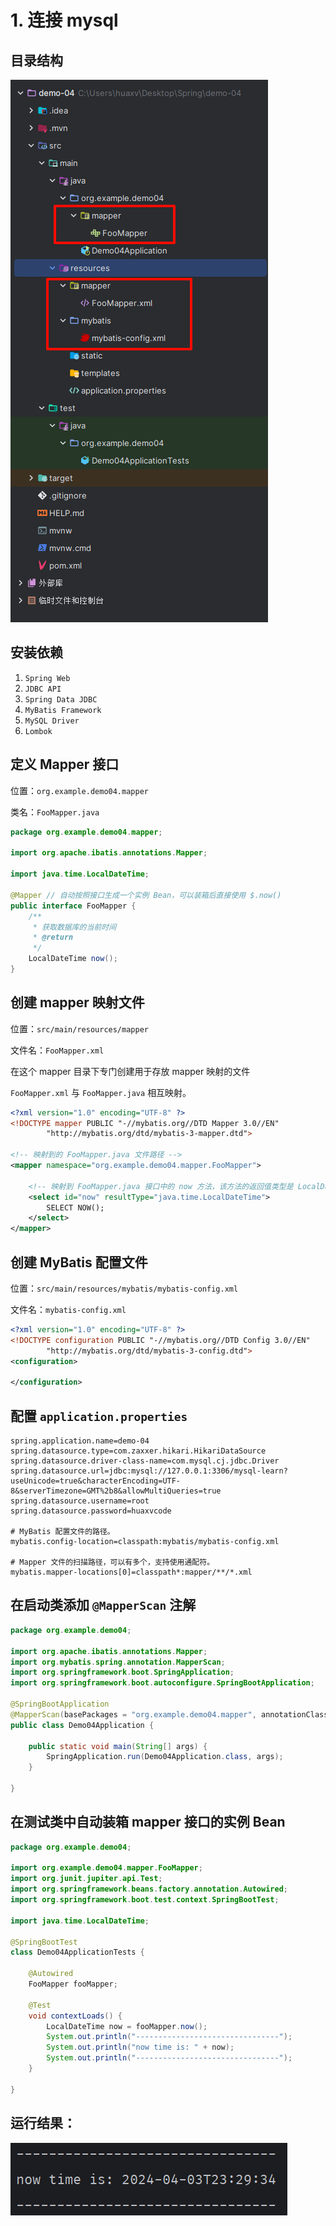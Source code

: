 # 1. 连接 mysql

## 目录结构

![图 1](../../images/eda275fdd35d4412a42061e566509d895db79150bb3a0720e8f6ff9962dee308.png)  

## 安装依赖

1. `Spring Web`
2. `JDBC API`
3. `Spring Data JDBC`
4. `MyBatis Framework`
5. `MySQL Driver`
6. `Lombok`

## 定义 Mapper 接口

位置：`org.example.demo04.mapper`

类名：`FooMapper.java`

```java
package org.example.demo04.mapper;

import org.apache.ibatis.annotations.Mapper;

import java.time.LocalDateTime;

@Mapper // 自动按照接口生成一个实例 Bean，可以装箱后直接使用 $.now()
public interface FooMapper {
    /**
     * 获取数据库的当前时间
     * @return
     */
    LocalDateTime now();
}
```

## 创建 mapper 映射文件

位置：`src/main/resources/mapper`

文件名：`FooMapper.xml`

在这个 mapper 目录下专门创建用于存放 mapper 映射的文件

`FooMapper.xml` 与 `FooMapper.java` 相互映射。

```xml
<?xml version="1.0" encoding="UTF-8" ?>
<!DOCTYPE mapper PUBLIC "-//mybatis.org//DTD Mapper 3.0//EN"
        "http://mybatis.org/dtd/mybatis-3-mapper.dtd">

<!-- 映射到的 FooMapper.java 文件路径 -->
<mapper namespace="org.example.demo04.mapper.FooMapper">

    <!-- 映射到 FooMapper.java 接口中的 now 方法，该方法的返回值类型是 LocalDateTime -->
    <select id="now" resultType="java.time.LocalDateTime">
        SELECT NOW();
    </select>
</mapper>
```

## 创建 MyBatis 配置文件

位置：`src/main/resources/mybatis/mybatis-config.xml`

文件名：`mybatis-config.xml`

```xml
<?xml version="1.0" encoding="UTF-8" ?>
<!DOCTYPE configuration PUBLIC "-//mybatis.org//DTD Config 3.0//EN"
        "http://mybatis.org/dtd/mybatis-3-config.dtd">
<configuration>

</configuration>
```

## 配置 `application.properties`

```properties
spring.application.name=demo-04
spring.datasource.type=com.zaxxer.hikari.HikariDataSource
spring.datasource.driver-class-name=com.mysql.cj.jdbc.Driver
spring.datasource.url=jdbc:mysql://127.0.0.1:3306/mysql-learn?useUnicode=true&characterEncoding=UTF-8&serverTimezone=GMT%2b8&allowMultiQueries=true
spring.datasource.username=root
spring.datasource.password=huaxvcode

# MyBatis 配置文件的路径。
mybatis.config-location=classpath:mybatis/mybatis-config.xml

# Mapper 文件的扫描路径，可以有多个，支持使用通配符。
mybatis.mapper-locations[0]=classpath*:mapper/**/*.xml
```

## 在启动类添加 `@MapperScan` 注解

```java
package org.example.demo04;

import org.apache.ibatis.annotations.Mapper;
import org.mybatis.spring.annotation.MapperScan;
import org.springframework.boot.SpringApplication;
import org.springframework.boot.autoconfigure.SpringBootApplication;

@SpringBootApplication
@MapperScan(basePackages = "org.example.demo04.mapper", annotationClass = Mapper.class)
public class Demo04Application {

	public static void main(String[] args) {
		SpringApplication.run(Demo04Application.class, args);
	}

}
```

## 在测试类中自动装箱 mapper 接口的实例 Bean

```java
package org.example.demo04;

import org.example.demo04.mapper.FooMapper;
import org.junit.jupiter.api.Test;
import org.springframework.beans.factory.annotation.Autowired;
import org.springframework.boot.test.context.SpringBootTest;

import java.time.LocalDateTime;

@SpringBootTest
class Demo04ApplicationTests {

	@Autowired
	FooMapper fooMapper;

	@Test
	void contextLoads() {
		LocalDateTime now = fooMapper.now();
		System.out.println("--------------------------------");
		System.out.println("now time is: " + now);
		System.out.println("--------------------------------");
	}

}
```

## 运行结果：

![图 2](../../images/3d8532d5cd716b44314eae49588e3f2aea9249671a1c1c4e9fd649d4b84885ec.png)  
